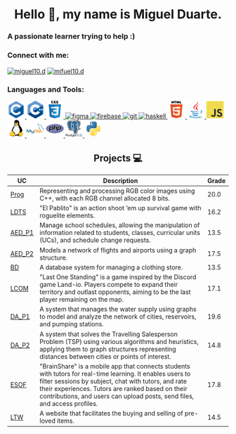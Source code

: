 <h1 align="center">Hello 👋, my name is Miguel Duarte.</h1>
<h3 >A passionate learner trying to help :)</h3>

<h3 \*align="center*/">Connect with me:</h3>
<p \*align="center"*/>
<a href="http://linkedin.com/in/miguel-duarte-ab23b92b3" target="blank"><img align="center" src="https://raw.githubusercontent.com/rahuldkjain/github-profile-readme-generator/master/src/images/icons/Social/linked-in-alt.svg" alt="miguel10.d" height="30" width="40" /></a>
<a href="https://instagram.com/miguel10.d" target="blank"><img align="center" src="https://raw.githubusercontent.com/rahuldkjain/github-profile-readme-generator/master/src/images/icons/Social/instagram.svg" alt="mifuel10.d" height="30" width="40" /></a>
</p>

<h3 \*align="center"*/>Languages and Tools:</h3>
<p \*align="center"*/> <a href="https://www.cprogramming.com/" target="_blank" rel="noreferrer"> <img src="https://raw.githubusercontent.com/devicons/devicon/master/icons/c/c-original.svg" alt="c" width="40" height="40"/> </a> <a href="https://www.w3schools.com/cpp/" target="_blank" rel="noreferrer"> <img src="https://raw.githubusercontent.com/devicons/devicon/master/icons/cplusplus/cplusplus-original.svg" alt="cplusplus" width="40" height="40"/> </a> <a href="https://www.w3schools.com/css/" target="_blank" rel="noreferrer"> <img src="https://raw.githubusercontent.com/devicons/devicon/master/icons/css3/css3-original-wordmark.svg" alt="css3" width="40" height="40"/> </a> <a href="https://www.figma.com/" target="_blank" rel="noreferrer"> <img src="https://www.vectorlogo.zone/logos/figma/figma-icon.svg" alt="figma" width="40" height="40"/> </a> <a href="https://firebase.google.com/" target="_blank" rel="noreferrer"> <img src="https://www.vectorlogo.zone/logos/firebase/firebase-icon.svg" alt="firebase" width="40" height="40"/> </a> <a href="https://git-scm.com/" target="_blank" rel="noreferrer"> <img src="https://www.vectorlogo.zone/logos/git-scm/git-scm-icon.svg" alt="git" width="40" height="40"/> </a> <a href="https://www.haskell.org/" target="_blank" rel="noreferrer"> <img src="https://upload.wikimedia.org/wikipedia/commons/1/1c/Haskell-Logo.svg" alt="haskell" width="40" height="40"/> </a> <a href="https://www.w3.org/html/" target="_blank" rel="noreferrer"> <img src="https://raw.githubusercontent.com/devicons/devicon/master/icons/html5/html5-original-wordmark.svg" alt="html5" width="40" height="40"/> </a> <a href="https://www.java.com" target="_blank" rel="noreferrer"> <img src="https://raw.githubusercontent.com/devicons/devicon/master/icons/java/java-original.svg" alt="java" width="40" height="40"/> </a> <a href="https://developer.mozilla.org/en-US/docs/Web/JavaScript" target="_blank" rel="noreferrer"> <img src="https://raw.githubusercontent.com/devicons/devicon/master/icons/javascript/javascript-original.svg" alt="javascript" width="40" height="40"/> </a> <a href="https://www.linux.org/" target="_blank" rel="noreferrer"> <img src="https://raw.githubusercontent.com/devicons/devicon/master/icons/linux/linux-original.svg" alt="linux" width="40" height="40"/> </a> <a href="https://www.mysql.com/" target="_blank" rel="noreferrer"> <img src="https://raw.githubusercontent.com/devicons/devicon/master/icons/mysql/mysql-original-wordmark.svg" alt="mysql" width="40" height="40"/> </a> <a href="https://www.php.net" target="_blank" rel="noreferrer"> <img src="https://raw.githubusercontent.com/devicons/devicon/master/icons/php/php-original.svg" alt="php" width="40" height="40"/> </a> <a href="https://www.postgresql.org" target="_blank" rel="noreferrer"> <img src="https://raw.githubusercontent.com/devicons/devicon/master/icons/postgresql/postgresql-original-wordmark.svg" alt="postgresql" width="40" height="40"/> </a> <a href="https://www.python.org" target="_blank" rel="noreferrer"> <img src="https://raw.githubusercontent.com/devicons/devicon/master/icons/python/python-original.svg" alt="python" width="40" height="40"/> </a> </p>

<h2 align="center">
  Projects 💻
 
</h2>
<div align="center">

| UC   | Description                                                                                                                                                   | Grade |
|------|---------------------------------------------------------------------------------------------------------------------------------------------------------------|-------------|
| [Prog](https://github.com/tommyvercetti10/PROG) | Representing and processing RGB color images using C++, with each RGB channel allocated 8 bits. | 20.0 |
| [LDTS](https://github.com/tommyvercetti10/LDTS) | "El Pablito" is an action shoot ‘em up survival game with roguelite elements. | 16.2 |
| [AED_P1](https://github.com/tommyvercetti10/AED_P1) | Manage school schedules, allowing the manipulation of information related to students, classes, curricular units (UCs), and schedule change requests. | 13.5 |
| [AED_P2](https://github.com/tommyvercetti10/AED_P2) | Models a network of flights and airports using a graph structure. | 17.5 |
| [BD](https://github.com/tommyvercetti10/BD) | A database system for managing a clothing store. | 13.5 |
| [LCOM](https://github.com/tommyvercetti10/LCOM) | "Last One Standing" is a game inspired by the Discord game Land-io. Players compete to expand their territory and outlast opponents, aiming to be the last player remaining on the map.  | 17.1 |
| [DA_P1](https://github.com/tommyvercetti10/DA_P1) | A system that manages the water supply using graphs to model and analyze the network of cities, reservoirs, and pumping stations. | 19.6 |
| [DA_P2](https://github.com/tommyvercetti10/DA_P2) | A system that solves the Travelling Salesperson Problem (TSP) using various algorithms and heuristics, applying them to graph structures representing distances between cities or points of interest. | 14.8 |
| [ESOF](https://github.com/tommyvercetti10/ESOF) | "BrainShare" is a mobile app that connects students with tutors for real-time learning. It enables users to filter sessions by subject, chat with tutors, and rate their experiences. Tutors are ranked based on their contributions, and users can upload posts, send files, and access profiles. | 17.8 |
| [LTW](https://github.com/tommyvercetti10/LTW) | A website that facilitates the buying and selling of pre-loved items. | 14.5 |



</div>




<!--
**tommyvercetti10/tommyvercetti10** is a ✨ _special_ ✨ repository because its `README.md` (this file) appears on your GitHub profile.

Here are some ideas to get you started:

- 🔭 I’m currently working on ...
- 🌱 I’m currently learning ...
- 👯 I’m looking to collaborate on ...
- 🤔 I’m looking for help with ...
- 💬 Ask me about ...
- 📫 How to reach me: ...
- 😄 Pronouns: ...
- ⚡ Fun fact: ...
-->
